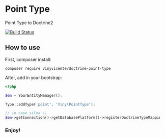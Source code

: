 # Point Type
Point Type to Doctrine2

[![Build Status](https://travis-ci.org/vinyvicente/doctrine-point-type.svg?branch=master)](https://travis-ci.org/vinyvicente/doctrine-point-type)

## How to use

First, composer install:

```
composer require vinyvicente/doctrine-point-type
```

After, add in your bootstrap:


```php
<?php

$em = YourEntityManager();

Type::addType('point', 'Viny\PointType');

// in case silex :)
$em->getConnection()->getDatabasePlatform()->registerDoctrineTypeMapping('point', 'point');

```

### Enjoy!